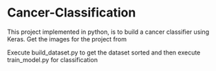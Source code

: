 # Cancer-Classification

This project implemented in  python, is to build a cancer classifier using Keras. Get the images for the project from 

Execute build_dataset.py to get the dataset sorted and then execute train_model.py for classification
